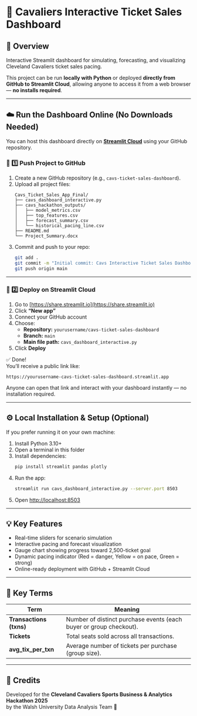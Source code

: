 # 🏀 Cavaliers Interactive Ticket Sales Dashboard

## 📘 Overview
Interactive Streamlit dashboard for simulating, forecasting, and visualizing Cleveland Cavaliers ticket sales pacing.

This project can be run **locally with Python** or deployed **directly from GitHub to Streamlit Cloud**, allowing anyone to access it from a web browser — **no installs required**.

---

## ☁️ Run the Dashboard Online (No Downloads Needed)

You can host this dashboard directly on **[Streamlit Cloud](https://share.streamlit.io)** using your GitHub repository.

### 🔧 1️⃣ Push Project to GitHub
1. Create a new GitHub repository (e.g., `cavs-ticket-sales-dashboard`).
2. Upload all project files:
   ```
   Cavs_Ticket_Sales_App_Final/
   ├── cavs_dashboard_interactive.py
   ├── cavs_hackathon_outputs/
   │   ├── model_metrics.csv
   │   ├── top_features.csv
   │   ├── forecast_summary.csv
   │   └── historical_pacing_line.csv
   ├── README.md
   └── Project_Summary.docx
   ```
3. Commit and push to your repo:
   ```bash
   git add .
   git commit -m "Initial commit: Cavs Interactive Ticket Sales Dashboard"
   git push origin main
   ```

---

### 🚀 2️⃣ Deploy on Streamlit Cloud
1. Go to [https://share.streamlit.io](https://share.streamlit.io)
2. Click **“New app”**
3. Connect your GitHub account
4. Choose:
   - **Repository:** `yourusername/cavs-ticket-sales-dashboard`
   - **Branch:** `main`
   - **Main file path:** `cavs_dashboard_interactive.py`
5. Click **Deploy**

✅ Done!  
You’ll receive a public link like:
```
https://yourusername-cavs-ticket-sales-dashboard.streamlit.app
```
Anyone can open that link and interact with your dashboard instantly — no installation required.

---

## ⚙️ Local Installation & Setup (Optional)
If you prefer running it on your own machine:

1. Install Python 3.10+
2. Open a terminal in this folder
3. Install dependencies:
   ```bash
   pip install streamlit pandas plotly
   ```
4. Run the app:
   ```bash
   streamlit run cavs_dashboard_interactive.py --server.port 8503
   ```
5. Open [http://localhost:8503](http://localhost:8503)

---

## 💡 Key Features
- Real-time sliders for scenario simulation  
- Interactive pacing and forecast visualization  
- Gauge chart showing progress toward 2,500-ticket goal  
- Dynamic pacing indicator (Red = danger, Yellow = on pace, Green = strong)  
- Online-ready deployment with GitHub + Streamlit Cloud  

---

## 🧠 Key Terms
| Term | Meaning |
|------|----------|
| **Transactions (txns)** | Number of distinct purchase events (each buyer or group checkout). |
| **Tickets** | Total seats sold across all transactions. |
| **avg_tix_per_txn** | Average number of tickets per purchase (group size). |

---

## 🏁 Credits
Developed for the **Cleveland Cavaliers Sports Business & Analytics Hackathon 2025**  
by the Walsh University Data Analysis Team 🏀  
